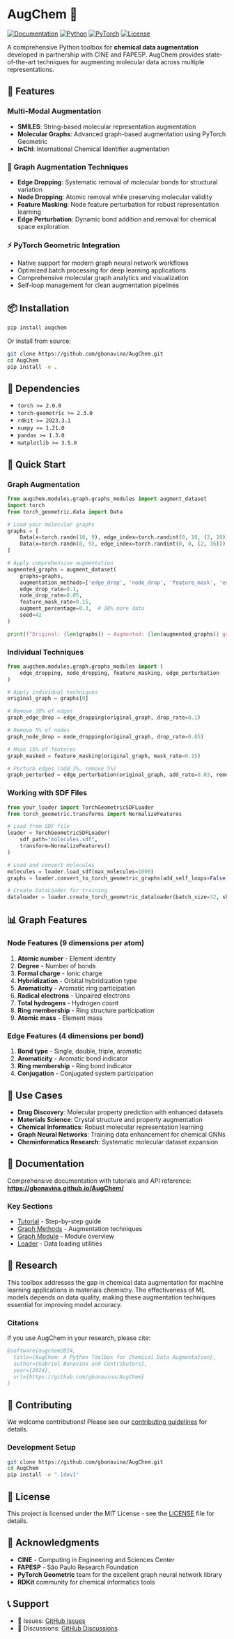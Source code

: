 # AugChem 🧪

[![Documentation](https://img.shields.io/badge/docs-available-brightgreen)](https://gbonavina.github.io/AugChem/)
[![Python](https://img.shields.io/badge/python-3.8+-blue.svg)](https://www.python.org/downloads/)
[![PyTorch](https://img.shields.io/badge/PyTorch-2.0+-red.svg)](https://pytorch.org/)
[![License](https://img.shields.io/badge/license-MIT-green.svg)](LICENSE)

A comprehensive Python toolbox for **chemical data augmentation** developed in partnership with CINE and FAPESP. AugChem provides state-of-the-art techniques for augmenting molecular data across multiple representations.

## 🚀 Features

### Multi-Modal Augmentation
- **SMILES**: String-based molecular representation augmentation
- **Molecular Graphs**: Advanced graph-based augmentation using PyTorch Geometric
- **InChI**: International Chemical Identifier augmentation

### 🔬 Graph Augmentation Techniques
- **Edge Dropping**: Systematic removal of molecular bonds for structural variation
- **Node Dropping**: Atomic removal while preserving molecular validity  
- **Feature Masking**: Node feature perturbation for robust representation learning
- **Edge Perturbation**: Dynamic bond addition and removal for chemical space exploration

### ⚡ PyTorch Geometric Integration
- Native support for modern graph neural network workflows
- Optimized batch processing for deep learning applications
- Comprehensive molecular graph analytics and visualization
- Self-loop management for clean augmentation pipelines

## 📦 Installation

```bash
pip install augchem
```

Or install from source:
```bash
git clone https://github.com/gbonavina/AugChem.git
cd AugChem
pip install -e .
```

## 🔧 Dependencies
- `torch >= 2.0.0`
- `torch-geometric >= 2.3.0`
- `rdkit >= 2023.3.1`
- `numpy >= 1.21.0`
- `pandas >= 1.3.0`
- `matplotlib >= 3.5.0`

## 🚀 Quick Start

### Graph Augmentation

```python
from augchem.modules.graph.graphs_modules import augment_dataset
import torch
from torch_geometric.data import Data

# Load your molecular graphs
graphs = [
    Data(x=torch.randn(10, 9), edge_index=torch.randint(0, 10, (2, 20))),
    Data(x=torch.randn(8, 9), edge_index=torch.randint(0, 8, (2, 16)))
]

# Apply comprehensive augmentation
augmented_graphs = augment_dataset(
    graphs=graphs,
    augmentation_methods=['edge_drop', 'node_drop', 'feature_mask', 'edge_perturb'],
    edge_drop_rate=0.1,
    node_drop_rate=0.05,
    feature_mask_rate=0.15,
    augment_percentage=0.3,  # 30% more data
    seed=42
)

print(f"Original: {len(graphs)} → Augmented: {len(augmented_graphs)} graphs")
```

### Individual Techniques

```python
from augchem.modules.graph.graphs_modules import (
    edge_dropping, node_dropping, feature_masking, edge_perturbation
)

# Apply individual techniques
original_graph = graphs[0]

# Remove 10% of edges
graph_edge_drop = edge_dropping(original_graph, drop_rate=0.1)

# Remove 5% of nodes  
graph_node_drop = node_dropping(original_graph, drop_rate=0.05)

# Mask 15% of features
graph_masked = feature_masking(original_graph, mask_rate=0.15)

# Perturb edges (add 3%, remove 5%)
graph_perturbed = edge_perturbation(original_graph, add_rate=0.03, remove_rate=0.05)
```

### Working with SDF Files

```python
from your_loader import TorchGeometricSDFLoader
from torch_geometric.transforms import NormalizeFeatures

# Load from SDF file
loader = TorchGeometricSDFLoader(
    sdf_path="molecules.sdf",
    transform=NormalizeFeatures()
)

# Load and convert molecules
molecules = loader.load_sdf(max_molecules=1000)
graphs = loader.convert_to_torch_geometric_graphs(add_self_loops=False)

# Create DataLoader for training
dataloader = loader.create_torch_geometric_dataloader(batch_size=32, shuffle=True)
```

## 📊 Graph Features

### Node Features (9 dimensions per atom)
1. **Atomic number** - Element identity
2. **Degree** - Number of bonds
3. **Formal charge** - Ionic charge
4. **Hybridization** - Orbital hybridization type
5. **Aromaticity** - Aromatic ring participation
6. **Radical electrons** - Unpaired electrons
7. **Total hydrogens** - Hydrogen count
8. **Ring membership** - Ring structure participation
9. **Atomic mass** - Element mass

### Edge Features (4 dimensions per bond)
1. **Bond type** - Single, double, triple, aromatic
2. **Aromaticity** - Aromatic bond indicator  
3. **Ring membership** - Ring bond indicator
4. **Conjugation** - Conjugated system participation

## 🎯 Use Cases

- **Drug Discovery**: Molecular property prediction with enhanced datasets
- **Materials Science**: Crystal structure and property augmentation  
- **Chemical Informatics**: Robust molecular representation learning
- **Graph Neural Networks**: Training data enhancement for chemical GNNs
- **Cheminformatics Research**: Systematic molecular dataset expansion

## 📖 Documentation

Comprehensive documentation with tutorials and API reference:
**https://gbonavina.github.io/AugChem/**

### Key Sections
- [Tutorial](https://gbonavina.github.io/AugChem/tutorial/) - Step-by-step guide
- [Graph Methods](https://gbonavina.github.io/AugChem/reference/graphs_methods/) - Augmentation techniques
- [Graph Module](https://gbonavina.github.io/AugChem/reference/graphs_module/) - Module overview
- [Loader](https://gbonavina.github.io/AugChem/reference/loader/) - Data loading utilities

## 🔬 Research

This toolbox addresses the gap in chemical data augmentation for machine learning applications in materials chemistry. The effectiveness of ML models depends on data quality, making these augmentation techniques essential for improving model accuracy.

### Citations
If you use AugChem in your research, please cite:
```bibtex
@software{augchem2024,
  title={AugChem: A Python Toolbox for Chemical Data Augmentation},
  author={Gabriel Bonavina and Contributors},
  year={2024},
  url={https://github.com/gbonavina/AugChem}
}
```

## 🤝 Contributing

We welcome contributions! Please see our [contributing guidelines](CONTRIBUTING.md) for details.

### Development Setup
```bash
git clone https://github.com/gbonavina/AugChem.git
cd AugChem
pip install -e ".[dev]"
```

## 📄 License

This project is licensed under the MIT License - see the [LICENSE](LICENSE) file for details.

## 🙏 Acknowledgments

- **CINE** - Computing in Engineering and Sciences Center
- **FAPESP** - São Paulo Research Foundation  
- **PyTorch Geometric** team for the excellent graph neural network library
- **RDKit** community for chemical informatics tools

## 📞 Support

- 🐛 Issues: [GitHub Issues](https://github.com/gbonavina/AugChem/issues)
- 💬 Discussions: [GitHub Discussions](https://github.com/gbonavina/AugChem/discussions)


